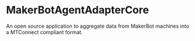 # MakerBotAgentAdapterCore
An open source application to aggregate data from MakerBot machines into a MTConnect compliant format.
